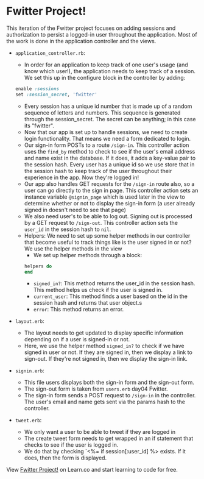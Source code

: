 # Fwitter Project!

This iteration of the Fwitter project focuses on adding sessions and authorization to persist a logged-in user throughout the application. Most of the work is done in the application controller and the views.

+ `application_controller.rb`:
  * In order for an application to keep track of one user's usage (and know which user!), the application needs to keep track of a session. We set this up in the configure block in the controller by adding:
  ```ruby
  enable :sessions
  set :session_secret, 'fwitter'
  ```
  * Every session has a unique id number that is made up of a random sequence of letters and numbers. This sequence is generated through the session_secret. The secret can be anything; in this case its "fwitter".
  * Now that our app is set up to handle sessions, we need to create login functionality. That means we need a form dedicated to login. 
  * Our sign-in form POSTs to a route `/sign-in`. This controller action uses the `find_by` method to check to see if the user's email address and name exist in the database. If it does, it adds a key-value pair to the session hash. Every user has a unique id so we use store that in the session hash to keep track of the user throughout their experience in the app. Now they're logged in!
  * Our app also handles GET requests for the `/sign-in` route also, so a user can go directly to the sign in page. This controller action sets an instance variable `@signin_page` which is used later in the view to determine whether or not to display the sign-in form (a user already signed in doesn't need to see that page)
  * We also need user's to be able to log out. Signing out is processed by a GET request to `/sign-out`. This controller action sets the `user_id` in the session hash to `nil`.
  * Helpers: We need to set up some helper methods in our controller that become useful to track things like is the user signed in or not? We use the helper methods in the view
    * We set up helper methods through a block:
    ```ruby
    helpers do
    end
    ```
    * `signed_in?`: This method returns the user_id in the session hash. This method helps us check if the user is signed in.
    * `current_user`: This method finds a user based on the id in the session hash and returns that user object.s
    * `error`: This method returns an error.
+ `layout.erb`:
  * The layout needs to get updated to display specific information depending on if a user is signed-in or not.
  * Here, we use the helper method `signed_in?` to check if we have signed in user or not. If they are signed in, then we display a link to sign-out. If they're not signed in, then we display the sign-in link.

+ `signin.erb`:
  * This file users displays both the sign-in form and the sign-out form.
  * The sign-out form is taken from `users.erb` day04 Fwitter.
  * The sign-in form sends a POST request to `/sign-in` in the controller. The user's email and name gets sent via the params hash to the controller.

+ `tweet.erb`:
  * We only want a user to be able to tweet if they are logged in
  * The create tweet form needs to get wrapped in an if statement that checks to see if the user is logged in.
  * We do that by checking `<%= if session[:user_id] %> exists. If it does, then the form is displayed.


<p data-visibility='hidden'>View <a href='https://learn.co/lessons/hs-fwitter-5-sessions-authorization' title='Fwitter Project!'>Fwitter Project!</a> on Learn.co and start learning to code for free.</p>
